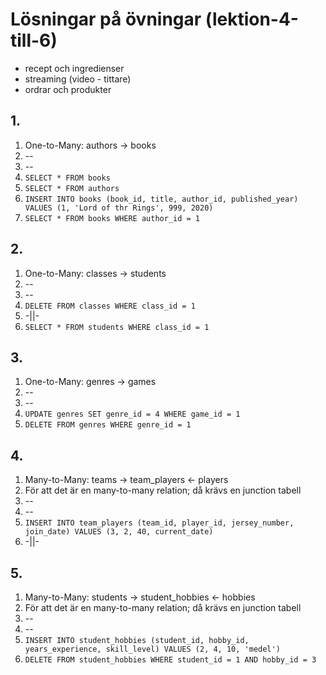 # Lösningar på övningar (lektion-4-till-6)

- recept och ingredienser
- streaming (video - tittare)
- ordrar och produkter

## 1.

1. One-to-Many: authors -> books
2. --
3. --
4. `SELECT * FROM books`
5. `SELECT * FROM authors`
6. `INSERT INTO books (book_id, title, author_id, published_year) VALUES (1, 'Lord of thr Rings', 999, 2020)`
7. `SELECT * FROM books WHERE author_id = 1`

## 2.

1. One-to-Many: classes -> students
2. --
3. --
4. `DELETE FROM classes WHERE class_id = 1`
5. -||-
6. `SELECT * FROM students WHERE class_id = 1`

## 3.

1. One-to-Many: genres -> games
2. --
3. --
4. `UPDATE genres SET genre_id = 4 WHERE game_id = 1`
5. `DELETE FROM genres WHERE genre_id = 1`

## 4.

1. Many-to-Many: teams -> team_players <- players
2. För att det är en many-to-many relation; då krävs en junction tabell
3. --
4. --
5. `INSERT INTO team_players (team_id, player_id, jersey_number, join_date) VALUES (3, 2, 40, current_date)`
6. -||-

## 5.

1. Many-to-Many: students -> student_hobbies <- hobbies
2. För att det är en many-to-many relation; då krävs en junction tabell
3. --
4. --
5. `INSERT INTO student_hobbies (student_id, hobby_id, years_experience, skill_level) VALUES (2, 4, 10, 'medel')`
6. `DELETE FROM student_hobbies WHERE student_id = 1 AND hobby_id = 3`
